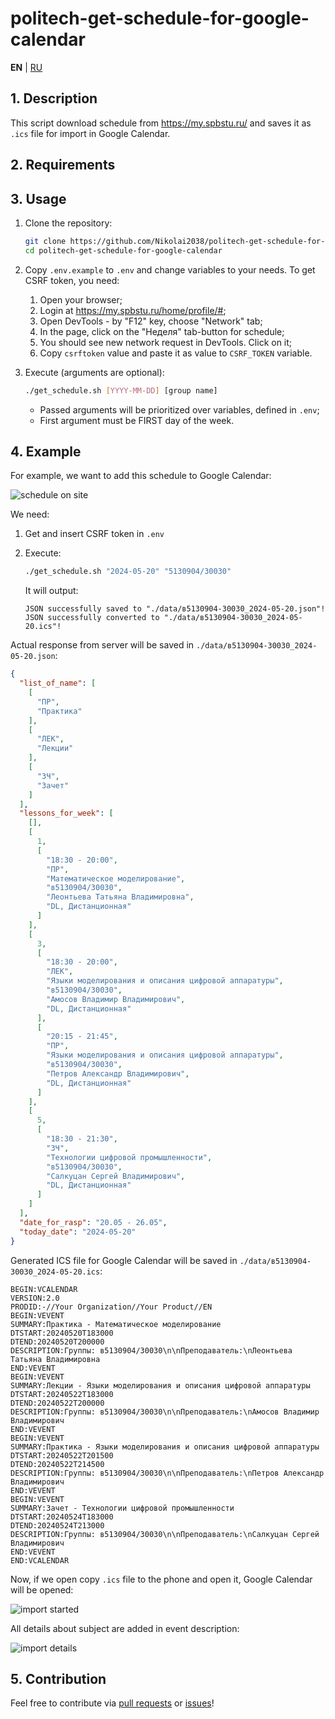 # politech-get-schedule-for-google-calendar

**EN** | [RU](README_RU.md)

## 1. Description

This script download schedule from <https://my.spbstu.ru/> and saves it as `.ics` file for import in Google Calendar.

## 2. Requirements

## 3. Usage

1. Clone the repository:

    ```bash
    git clone https://github.com/Nikolai2038/politech-get-schedule-for-google-calendar.git && \
    cd politech-get-schedule-for-google-calendar
    ```

2. Copy `.env.example` to `.env` and change variables to your needs. To get CSRF token, you need:

    1. Open your browser;
    2. Login at <https://my.spbstu.ru/home/profile/#>;
    3. Open DevTools - by "F12" key, choose "Network" tab;
    4. In the page, click on the "Неделя" tab-button for schedule;
    5. You should see new network request in DevTools. Click on it;
    6. Copy `csrftoken` value and paste it as value to `CSRF_TOKEN` variable.

3. Execute (arguments are optional):

    ```bash
    ./get_schedule.sh [YYYY-MM-DD] [group name]
    ```

    - Passed arguments will be prioritized over variables, defined in `.env`;
    - First argument must be FIRST day of the week.

## 4. Example

For example, we want to add this schedule to Google Calendar:

![schedule on site](./.readme_images/schedule_on_site.png)

We need:

1. Get and insert CSRF token in `.env`

2. Execute:

    ```bash
    ./get_schedule.sh "2024-05-20" "5130904/30030"
    ```

    It will output:

    ```text
    JSON successfully saved to "./data/в5130904-30030_2024-05-20.json"!
    JSON successfully converted to "./data/в5130904-30030_2024-05-20.ics"!
    ```

Actual response from server will be saved in `./data/в5130904-30030_2024-05-20.json`:

```json
{
  "list_of_name": [
    [
      "ПР",
      "Практика"
    ],
    [
      "ЛЕК",
      "Лекции"
    ],
    [
      "ЗЧ",
      "Зачет"
    ]
  ],
  "lessons_for_week": [
    [],
    [
      1,
      [
        "18:30 - 20:00",
        "ПР",
        "Математическое моделирование",
        "в5130904/30030",
        "Леонтьева Татьяна Владимировна",
        "DL, Дистанционная"
      ]
    ],
    [
      3,
      [
        "18:30 - 20:00",
        "ЛЕК",
        "Языки моделирования и описания цифровой аппаратуры",
        "в5130904/30030",
        "Амосов Владимир Владимирович",
        "DL, Дистанционная"
      ],
      [
        "20:15 - 21:45",
        "ПР",
        "Языки моделирования и описания цифровой аппаратуры",
        "в5130904/30030",
        "Петров Александр Владимирович",
        "DL, Дистанционная"
      ]
    ],
    [
      5,
      [
        "18:30 - 21:30",
        "ЗЧ",
        "Технологии цифровой промышленности",
        "в5130904/30030",
        "Салкуцан Сергей Владимирович",
        "DL, Дистанционная"
      ]
    ]
  ],
  "date_for_rasp": "20.05 - 26.05",
  "today_date": "2024-05-20"
}
```

Generated ICS file for Google Calendar will be saved in `./data/в5130904-30030_2024-05-20.ics`:

```ics
BEGIN:VCALENDAR
VERSION:2.0
PRODID:-//Your Organization//Your Product//EN
BEGIN:VEVENT
SUMMARY:Практика - Математическое моделирование
DTSTART:20240520T183000
DTEND:20240520T200000
DESCRIPTION:Группы: в5130904/30030\n\nПреподаватель:\nЛеонтьева Татьяна Владимировна
END:VEVENT
BEGIN:VEVENT
SUMMARY:Лекции - Языки моделирования и описания цифровой аппаратуры
DTSTART:20240522T183000
DTEND:20240522T200000
DESCRIPTION:Группы: в5130904/30030\n\nПреподаватель:\nАмосов Владимир Владимирович
END:VEVENT
BEGIN:VEVENT
SUMMARY:Практика - Языки моделирования и описания цифровой аппаратуры
DTSTART:20240522T201500
DTEND:20240522T214500
DESCRIPTION:Группы: в5130904/30030\n\nПреподаватель:\nПетров Александр Владимирович
END:VEVENT
BEGIN:VEVENT
SUMMARY:Зачет - Технологии цифровой промышленности
DTSTART:20240524T183000
DTEND:20240524T213000
DESCRIPTION:Группы: в5130904/30030\n\nПреподаватель:\nСалкуцан Сергей Владимирович
END:VEVENT
END:VCALENDAR
```

Now, if we open copy `.ics` file to the phone and open it, Google Calendar will be opened:

![import started](./.readme_images/import_started.jpg)

All details about subject are added in event description:

![import details](./.readme_images/import_details.jpg)

## 5. Contribution

Feel free to contribute via [pull requests](https://github.com/Nikolai2038/politech-get-schedule-for-google-calendar/pulls) or [issues](https://github.com/Nikolai2038/politech-get-schedule-for-google-calendar/issues)!
